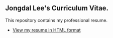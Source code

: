 ## Jongdal Lee's Curriculum Vitae.

This repository contains my professional resume.

- [View my resume in HTML format](https://Skylark-1125.github.io/CV/CV.html)
